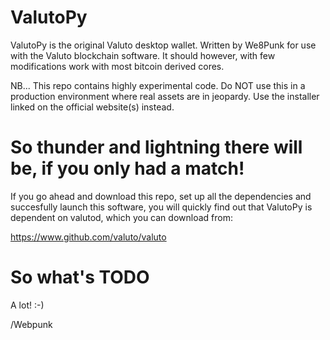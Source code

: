 # ValutoPy
ValutoPy is the original Valuto desktop wallet. Written by We8Punk for use with the Valuto blockchain software. It should however, with few modifications work with most bitcoin derived cores.

NB... This repo contains highly experimental code. Do NOT use this in a production environment where real assets are in jeopardy. Use the installer linked on the official website(s) instead.

# So thunder and lightning there will be, if you only had a match!

If you go ahead and download this repo, set up all the dependencies and succesfully launch this software, you will quickly find out that ValutoPy is dependent on valutod, which you can download from:

https://www.github.com/valuto/valuto


# So what's TODO

A lot! :-)


/Webpunk
